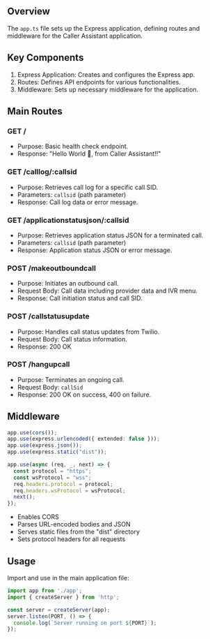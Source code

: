 
## Overview

The `app.ts` file sets up the Express application, defining routes and middleware for the Caller Assistant application.

## Key Components

1. Express Application: Creates and configures the Express app.
2. Routes: Defines API endpoints for various functionalities.
3. Middleware: Sets up necessary middleware for the application.

## Main Routes

### GET /

- Purpose: Basic health check endpoint.
- Response: "Hello World 👋, from Caller Assistant!!"

### GET /calllog/:callsid

- Purpose: Retrieves call log for a specific call SID.
- Parameters: `callsid` (path parameter)
- Response: Call log data or error message.

### GET /applicationstatusjson/:callsid

- Purpose: Retrieves application status JSON for a terminated call.
- Parameters: `callsid` (path parameter)
- Response: Application status JSON or error message.

### POST /makeoutboundcall

- Purpose: Initiates an outbound call.
- Request Body: Call data including provider data and IVR menu.
- Response: Call initiation status and call SID.

### POST /callstatusupdate

- Purpose: Handles call status updates from Twilio.
- Request Body: Call status information.
- Response: 200 OK

### POST /hangupcall

- Purpose: Terminates an ongoing call.
- Request Body: `callSid`
- Response: 200 OK on success, 400 on failure.

## Middleware

```typescript
app.use(cors());
app.use(express.urlencoded({ extended: false }));
app.use(express.json());
app.use(express.static("dist"));

app.use(async (req, _, next) => {
  const protocol = "https";
  const wsProtocol = "wss";
  req.headers.protocol = protocol;
  req.headers.wsProtocol = wsProtocol;
  next();
});
```

- Enables CORS
- Parses URL-encoded bodies and JSON
- Serves static files from the "dist" directory
- Sets protocol headers for all requests

## Usage

Import and use in the main application file:

```typescript
import app from './app';
import { createServer } from 'http';

const server = createServer(app);
server.listen(PORT, () => {
  console.log(`Server running on port ${PORT}`);
});
```
